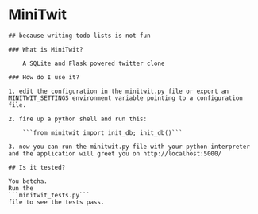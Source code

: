 
# MiniTwit
~~~~~~~~~~~
## because writing todo lists is not fun

### What is MiniTwit?

	A SQLite and Flask powered twitter clone

### How do I use it?

1. edit the configuration in the minitwit.py file or export an MINITWIT_SETTINGS environment variable pointing to a configuration file.

2. fire up a python shell and run this:

    ```from minitwit import init_db; init_db()```

3. now you can run the minitwit.py file with your python interpreter and the application will greet you on http://localhost:5000/

## Is it tested?

You betcha.
Run the
```minitwit_tests.py```
file to see the tests pass.
